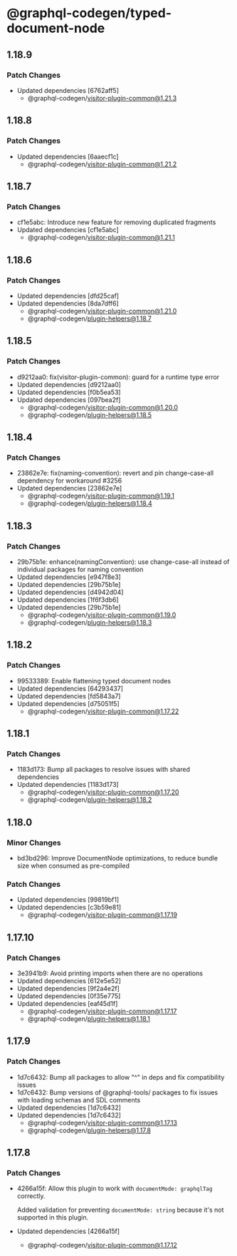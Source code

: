 # @graphql-codegen/typed-document-node

## 1.18.9

### Patch Changes

- Updated dependencies [6762aff5]
  - @graphql-codegen/visitor-plugin-common@1.21.3

## 1.18.8

### Patch Changes

- Updated dependencies [6aaecf1c]
  - @graphql-codegen/visitor-plugin-common@1.21.2

## 1.18.7

### Patch Changes

- cf1e5abc: Introduce new feature for removing duplicated fragments
- Updated dependencies [cf1e5abc]
  - @graphql-codegen/visitor-plugin-common@1.21.1

## 1.18.6

### Patch Changes

- Updated dependencies [dfd25caf]
- Updated dependencies [8da7dff6]
  - @graphql-codegen/visitor-plugin-common@1.21.0
  - @graphql-codegen/plugin-helpers@1.18.7

## 1.18.5

### Patch Changes

- d9212aa0: fix(visitor-plugin-common): guard for a runtime type error
- Updated dependencies [d9212aa0]
- Updated dependencies [f0b5ea53]
- Updated dependencies [097bea2f]
  - @graphql-codegen/visitor-plugin-common@1.20.0
  - @graphql-codegen/plugin-helpers@1.18.5

## 1.18.4

### Patch Changes

- 23862e7e: fix(naming-convention): revert and pin change-case-all dependency for workaround #3256
- Updated dependencies [23862e7e]
  - @graphql-codegen/visitor-plugin-common@1.19.1
  - @graphql-codegen/plugin-helpers@1.18.4

## 1.18.3

### Patch Changes

- 29b75b1e: enhance(namingConvention): use change-case-all instead of individual packages for naming convention
- Updated dependencies [e947f8e3]
- Updated dependencies [29b75b1e]
- Updated dependencies [d4942d04]
- Updated dependencies [1f6f3db6]
- Updated dependencies [29b75b1e]
  - @graphql-codegen/visitor-plugin-common@1.19.0
  - @graphql-codegen/plugin-helpers@1.18.3

## 1.18.2

### Patch Changes

- 99533389: Enable flattening typed document nodes
- Updated dependencies [64293437]
- Updated dependencies [fd5843a7]
- Updated dependencies [d75051f5]
  - @graphql-codegen/visitor-plugin-common@1.17.22

## 1.18.1

### Patch Changes

- 1183d173: Bump all packages to resolve issues with shared dependencies
- Updated dependencies [1183d173]
  - @graphql-codegen/visitor-plugin-common@1.17.20
  - @graphql-codegen/plugin-helpers@1.18.2

## 1.18.0

### Minor Changes

- bd3bd296: Improve DocumentNode optimizations, to reduce bundle size when consumed as pre-compiled

### Patch Changes

- Updated dependencies [99819bf1]
- Updated dependencies [c3b59e81]
  - @graphql-codegen/visitor-plugin-common@1.17.19

## 1.17.10

### Patch Changes

- 3e3941b9: Avoid printing imports when there are no operations
- Updated dependencies [612e5e52]
- Updated dependencies [9f2a4e2f]
- Updated dependencies [0f35e775]
- Updated dependencies [eaf45d1f]
  - @graphql-codegen/visitor-plugin-common@1.17.17
  - @graphql-codegen/plugin-helpers@1.18.1

## 1.17.9

### Patch Changes

- 1d7c6432: Bump all packages to allow "^" in deps and fix compatibility issues
- 1d7c6432: Bump versions of @graphql-tools/ packages to fix issues with loading schemas and SDL comments
- Updated dependencies [1d7c6432]
- Updated dependencies [1d7c6432]
  - @graphql-codegen/visitor-plugin-common@1.17.13
  - @graphql-codegen/plugin-helpers@1.17.8

## 1.17.8

### Patch Changes

- 4266a15f: Allow this plugin to work with `documentMode: graphqlTag` correctly.

  Added validation for preventing `documentMode: string` because it's not supported in this plugin.

- Updated dependencies [4266a15f]
  - @graphql-codegen/visitor-plugin-common@1.17.12
